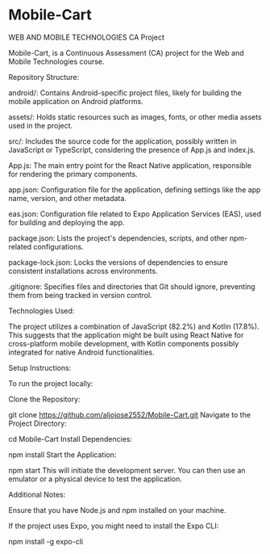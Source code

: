 # Mobile-Cart
WEB AND MOBILE TECHNOLOGIES CA Project

Mobile-Cart, is a Continuous Assessment (CA) project for the Web and Mobile Technologies course.

Repository Structure:

android/: Contains Android-specific project files, likely for building the mobile application on Android platforms.

assets/: Holds static resources such as images, fonts, or other media assets used in the project.

src/: Includes the source code for the application, possibly written in JavaScript or TypeScript, considering the presence of App.js and index.js.

App.js: The main entry point for the React Native application, responsible for rendering the primary components.

app.json: Configuration file for the application, defining settings like the app name, version, and other metadata.

eas.json: Configuration file related to Expo Application Services (EAS), used for building and deploying the app.

package.json: Lists the project's dependencies, scripts, and other npm-related configurations.

package-lock.json: Locks the versions of dependencies to ensure consistent installations across environments.

.gitignore: Specifies files and directories that Git should ignore, preventing them from being tracked in version control.

Technologies Used:

The project utilizes a combination of JavaScript (82.2%) and Kotlin (17.8%). This suggests that the application might be built using React Native for cross-platform mobile development, with Kotlin components possibly integrated for native Android functionalities.

Setup Instructions:

To run the project locally:

Clone the Repository:

git clone https://github.com/aljojose2552/Mobile-Cart.git
Navigate to the Project Directory:


cd Mobile-Cart
Install Dependencies:

npm install
Start the Application:

npm start
This will initiate the development server. You can then use an emulator or a physical device to test the application.

Additional Notes:

Ensure that you have Node.js and npm installed on your machine.

If the project uses Expo, you might need to install the Expo CLI:

npm install -g expo-cli
